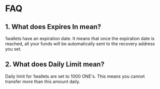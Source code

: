 # FAQ

## 1. What does Expires In mean?

1wallets have an expiration date. It means that once the expiration date is reached, all your funds will be automatically sent to the recovery address you set.

## 2. What does Daily Limit mean?

Daily limit for 1wallets are set to 1000 ONE's. This means you cannot transfer more than this amount daily.

